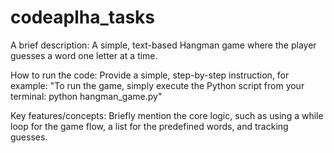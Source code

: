 # codeaplha_tasks
A brief description: A simple, text-based Hangman game where the player guesses a word one letter at a time.

How to run the code: Provide a simple, step-by-step instruction, for example: "To run the game, simply execute the Python script from your terminal: python hangman_game.py"

Key features/concepts: Briefly mention the core logic, such as using a while loop for the game flow, a list for the predefined words, and tracking guesses.
